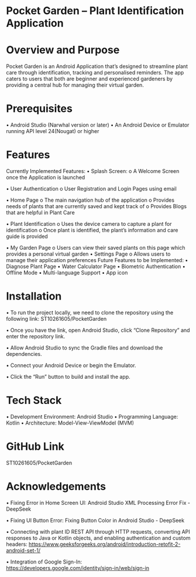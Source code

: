# Pocket Garden – Plant Identification Application


# Overview and Purpose
Pocket Garden is an Android Application that’s designed to streamline plant care through identification, tracking and personalised reminders. The app caters to users that both are beginner and experienced gardeners by providing a central hub for managing their virtual garden. 

# Prerequisites
•	Android Studio (Narwhal version or later)
•	An Android Device or Emulator running API level 24(Nougat) or higher


# Features
Currently Implemented Features:
•	Splash Screen:
o	A Welcome Screen once the Application is launched

•	User Authentication
o	User Registration and Login Pages using email

•	Home Page
o	The main navigation hub of the application
o	Provides needs of plants that are currently saved and kept track of
o	Provides Blogs that are helpful in Plant Care

•	Plant Identification
o	Uses the device camera to capture a plant for identification
o	Once plant is identified, the plant’s information and care guide is provided

•	My Garden Page
o	Users can view their saved plants on this page which provides a personal virtual garden
•	Settings Page
o	Allows users to manage their application preferences
Future Features to be Implemented:
•	Diagnose Plant Page
•	Water Calculator Page
•	Biometric Authentication
•	Offline Mode
•	Multi-language Support
•	App icon


# Installation
•	To run the project locally, we need to clone the repository using the following link:
ST10261605/PocketGarden 

•	Once you have the link, open Android Studio, click “Clone Repository” and enter the repository link.

•	Allow Android Studio to sync the Gradle files and download the dependencies.

•	Connect your Android Device or begin the Emulator.

•	Click the “Run” button to build and install the app.



# Tech Stack
•	Development Environment: Android Studio
•	Programming Language: Kotlin
•	Architecture: Model-View-ViewModel (MVM)


# GitHub Link
ST10261605/PocketGarden

# Acknowledgements
•	Fixing Error in Home Screen UI: Android Studio XML Processing Error Fix - DeepSeek

•	Fixing UI Button Error: Fixing Button Color in Android Studio - DeepSeek

•	Connecting with plant ID REST API through HTTP requests, converting API responses to Java or Kotlin objects, and enabling authentication and custom headers: https://www.geeksforgeeks.org/android/introduction-retofit-2-android-set-1/

•	Integration of Google Sign-In: https://developers.google.com/identity/sign-in/web/sign-in
